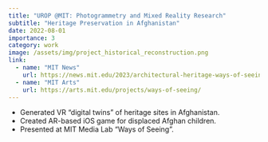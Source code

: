 ```yaml
---
title: "UROP @MIT: Photogrammetry and Mixed Reality Research"
subtitle: "Heritage Preservation in Afghanistan"
date: 2022-08-01
importance: 3
category: work
image: /assets/img/project_historical_reconstruction.png
link:
  - name: "MIT News"
    url: https://news.mit.edu/2023/architectural-heritage-ways-of-seeing-project-0519
  - name: "MIT Arts"
    url: https://arts.mit.edu/projects/ways-of-seeing/
---
```

- Generated VR “digital twins” of heritage sites in Afghanistan.
- Created AR-based iOS game for displaced Afghan children.
- Presented at MIT Media Lab “Ways of Seeing”.
